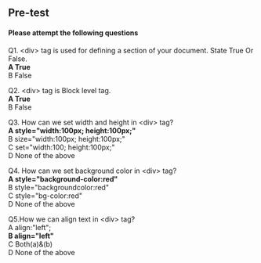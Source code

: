 ## Pre-test
#### Please attempt the following questions

Q1. &lt;div&gt; tag is used for defining a section of your document. State True Or False.<br>
<b>A  True<br></b>
B  False<br>


Q2. &lt;div&gt; tag is Block level tag.<br>
<b>A  True<br></b>
B  False<br>

Q3. How can we set width and height in &lt;div&gt; tag?<br>
<b>A  style="width:100px; height:100px;"<br></b>
B size="width:100px; height:100px;"<br>
C set="width:100; height:100px;"<br>
D None of the above<br>

Q4. How can we set background color in &lt;div&gt; tag?<br>
<b>A  style="background-color:red"<br></b>
B  style="backgroundcolor:red"<br>
C  style="bg-color:red"<br>
D  None of the above<br>

Q5.How we can align text in &lt;div&gt; tag?<br>
A  align:"left";<br>
<b>B  align="left"</b><br>
C  Both(a)&(b)<br>
D  None of the above<br>
